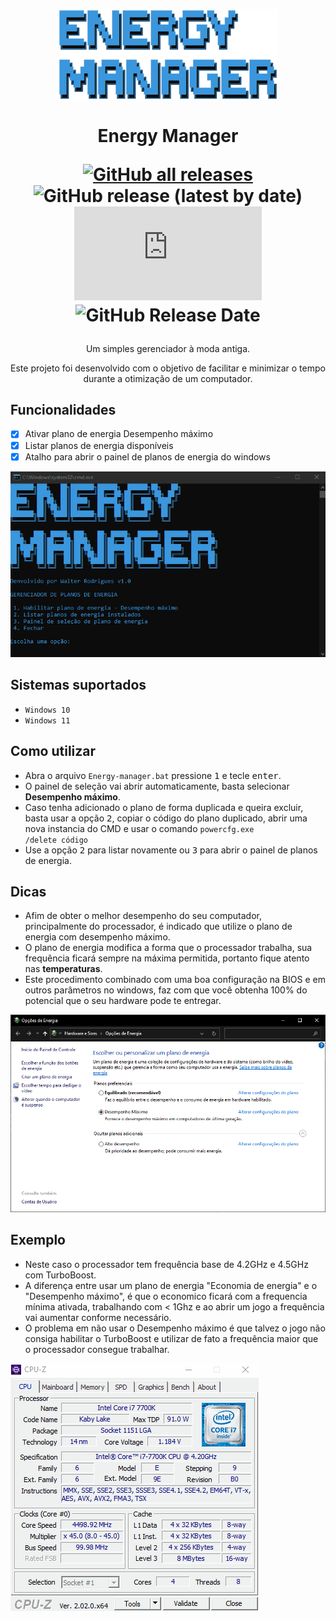 <p align="center">
  <img width="350" align="center" src="Screenshots/1.png">
</p>
<h1 align="center">Energy Manager

  [![GitHub all releases](https://img.shields.io/github/downloads/waltinho17/energymanager/total?label=download)](/Energy-manager.zip?raw=true)
  ![GitHub release (latest by date)](https://img.shields.io/github/v/release/waltinho17/energymanager)
  ![GitHub file size in bytes](https://img.shields.io/github/size/waltinho17/energymanager/Energy-manager.bat)
  ![GitHub Release Date](https://img.shields.io/github/release-date/waltinho17/energymanager)
</h1>
<p align="center">
  Um simples gerenciador à moda antiga.
</p>
<p align="center">Este projeto foi desenvolvido com o objetivo de facilitar e minimizar o tempo durante a otimização de um computador.</b></p>

## Funcionalidades
* [x] Ativar plano de energia Desempenho máximo
* [x] Listar planos de energia disponíveis
* [x] Atalho para abrir o painel de planos de energia do windows

![EnergyManager](Screenshots/Animação.gif)

## Sistemas suportados
* <code>Windows 10</code>
* <code>Windows 11</code>

## Como utilizar
* Abra o arquivo <code>Energy-manager.bat</code> pressione <kbd>1</kbd> e tecle <kbd>enter</kbd>.
* O painel de seleção vai abrir automaticamente, basta selecionar <b>Desempenho máximo</b>.
* Caso tenha adicionado o plano de forma duplicada e queira excluir, basta usar a opção <kbd>2</kbd>, copiar o código do plano duplicado, abrir uma nova instancia do CMD e usar o comando <code>powercfg.exe /delete código</code>
* Use a opção <kbd>2</kbd> para listar novamente ou <kbd>3</kbd> para abrir o painel de planos de energia.

## Dicas
* Afim de obter o melhor desempenho do seu computador, principalmente do processador, é indicado que utilize o plano de energia com desempenho máximo.
* O plano de energia modifica a forma que o processador trabalha, sua frequência ficará sempre na máxima permitida, portanto fique atento nas <b>temperaturas</b>. 
* Este procedimento combinado com uma boa configuração na BIOS e em outros parâmetros no windows, faz com que você obtenha 100% do potencial que o seu hardware pode te entregar.

![Gerenciador](Screenshots/2.png)

## Exemplo
* Neste caso o processador tem frequência base de 4.2GHz e 4.5GHz com TurboBoost.
* A diferença entre usar um plano de energia "Economia de energia" e o "Desempenho máximo", é que o economico ficará com a frequencia mínima ativada, trabalhando com < 1Ghz e ao abrir um jogo a frequência vai aumentar conforme necessário.
* O problema em não usar o Desempenho máximo é que talvez o jogo não consiga habilitar o TurboBoost e utilizar de fato a frequência maior que o processador consegue trabalhar.

![cpu](Screenshots/CPU1.gif)